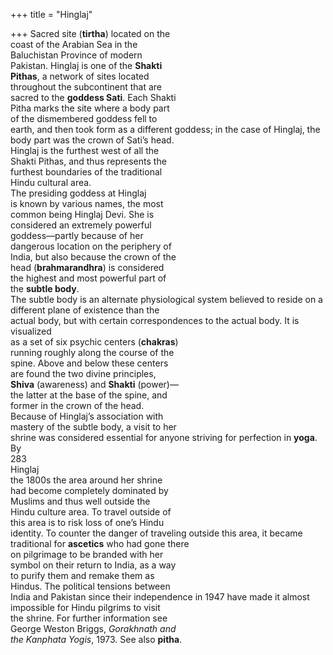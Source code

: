 +++
title = "Hinglaj"

+++
Sacred site (**tirtha**) located on the  
coast of the Arabian Sea in the  
Baluchistan Province of modern  
Pakistan. Hinglaj is one of the **Shakti**  
**Pithas**, a network of sites located  
throughout the subcontinent that are  
sacred to the **goddess Sati**. Each Shakti  
Pitha marks the site where a body part  
of the dismembered goddess fell to  
earth, and then took form as a different goddess; in the case of Hinglaj, the  
body part was the crown of Sati’s head.  
Hinglaj is the furthest west of all the  
Shakti Pithas, and thus represents the  
furthest boundaries of the traditional  
Hindu cultural area.  
The presiding goddess at Hinglaj  
is known by various names, the most  
common being Hinglaj Devi. She is  
considered an extremely powerful  
goddess—partly because of her  
dangerous location on the periphery of  
India, but also because the crown of the  
head (**brahmarandhra**) is considered  
the highest and most powerful part of  
the **subtle body**.  
The subtle body is an alternate physiological system believed to reside on a  
different plane of existence than the  
actual body, but with certain correspondences to the actual body. It is visualized  
as a set of six psychic centers (**chakras**)  
running roughly along the course of the  
spine. Above and below these centers  
are found the two divine principles,  
**Shiva** (awareness) and **Shakti** (power)—  
the latter at the base of the spine, and  
former in the crown of the head.  
Because of Hinglaj’s association with  
mastery of the subtle body, a visit to her  
shrine was considered essential for anyone striving for perfection in **yoga**. By  
283  
Hinglaj  
the 1800s the area around her shrine  
had become completely dominated by  
Muslims and thus well outside the  
Hindu culture area. To travel outside of  
this area is to risk loss of one’s Hindu  
identity. To counter the danger of traveling outside this area, it became traditional for **ascetics** who had gone there  
on pilgrimage to be branded with her  
symbol on their return to India, as a way  
to purify them and remake them as  
Hindus. The political tensions between  
India and Pakistan since their independence in 1947 have made it almost  
impossible for Hindu pilgrims to visit  
the shrine. For further information see  
George Weston Briggs, *Gorakhnath and*  
*the Kanphata Yogis*, 1973. See also **pitha**.